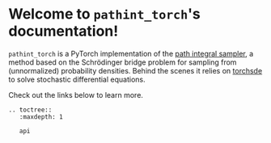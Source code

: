 # Welcome to `pathint_torch`'s documentation!

`pathint_torch` is a PyTorch implementation of the [path integral sampler](https://arxiv.org/abs/2111.15141),
a method based on the Schrödinger bridge problem for sampling from (unnormalized)
probability densities. Behind the scenes it relies on [torchsde](https://github.com/google-research/torchsde)
to solve stochastic differential equations.

Check out the links below to learn more.

```{eval-rst}
.. toctree::
   :maxdepth: 1

   api
```

